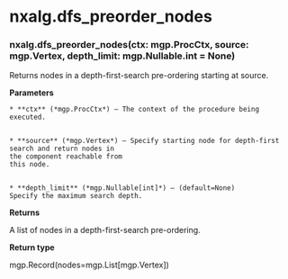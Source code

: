 # nxalg.dfs_preorder_nodes


### nxalg.dfs_preorder_nodes(ctx: mgp.ProcCtx, source: mgp.Vertex, depth_limit: mgp.Nullable.int = None)
Returns nodes in a depth-first-search pre-ordering starting at source.


**Parameters**

    
    * **ctx** (*mgp.ProcCtx*) – The context of the procedure being executed.


    * **source** (*mgp.Vertex*) – Specify starting node for depth-first search and return nodes in
    the component reachable from
    this node.


    * **depth_limit** (*mgp.Nullable[int]*) – (default=None)
    Specify the maximum search depth.



**Returns**

A list of nodes in a depth-first-search pre-ordering.



**Return type**

mgp.Record(nodes=mgp.List[mgp.Vertex])

